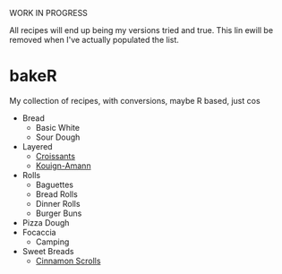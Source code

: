WORK IN PROGRESS

All recipes will end up being my versions tried and true. This lin ewill be removed when I've actually populated the list.

# bakeR

My collection of recipes, with conversions, maybe R based, just cos

* Bread
  - Basic White
  - Sour Dough
* Layered
  - [Croissants](https://github.com/MattBixley/bakeR/blob/main/croissants.md)  
  - [Kouign-Amann](https://github.com/MattBixley/bakeR/blob/main/kouign-amann.md)  
* Rolls
  - Baguettes
  - Bread Rolls
  - Dinner Rolls
  - Burger Buns
* Pizza Dough
* Focaccia
  - Camping
* Sweet Breads
  - [Cinnamon Scrolls](https://github.com/MattBixley/bakeR/blob/main/cinnamon_rolls.md)

